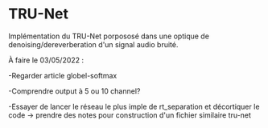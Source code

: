 # TRU-Net

Implémentation du TRU-Net porpososé dans une optique de denoising/dereverberation d'un signal audio bruité. 



À faire le 03/05/2022 :


-Regarder article globel-softmax

-Comprendre output à 5 ou 10 channel?

-Essayer de lancer le réseau le plus imple de rt_separation et décortiquer le code -> prendre des notes pour construction d'un fichier similaire tru-net
